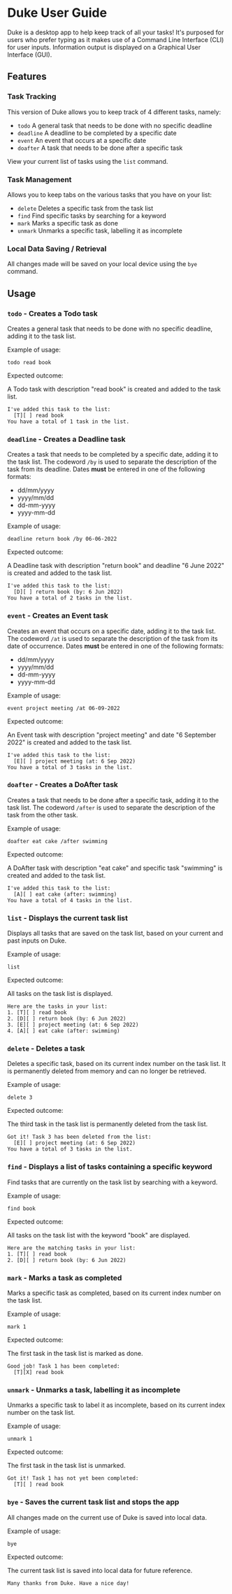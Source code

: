 # Duke User Guide

Duke is a desktop app to help keep track of all your tasks! It's purposed for users who prefer typing 
as it makes use of a Command Line Interface (CLI) for user inputs. Information output is displayed on a Graphical User 
Interface (GUI).

## Features 

### Task Tracking

This version of Duke allows you to keep track of 4 different tasks, namely:
- `todo` A general task that needs to be done with no specific deadline
- `deadline` A deadline to be completed by a specific date
- `event` An event that occurs at a specific date
- `doafter` A task that needs to be done after a specific task

View your current list of tasks using the `list` command.

### Task Management

Allows you to keep tabs on the various tasks that you have on your list:
- `delete` Deletes a specific task from the task list
- `find` Find specific tasks by searching for a keyword
- `mark` Marks a specific task as done
- `unmark` Unmarks a specific task, labelling it as incomplete

### Local Data Saving / Retrieval

All changes made will be saved on your local device using the `bye` command.

## Usage

### `todo` - Creates a Todo task

Creates a general task that needs to be done with no specific deadline, adding it to the task list.

Example of usage: 

`todo read book`

Expected outcome:

A Todo task with description "read book" is created and added to the task list.

```
I've added this task to the list:
  [T][ ] read book
You have a total of 1 task in the list.
```

### `deadline` - Creates a Deadline task

Creates a task that needs to be completed by a specific date, adding it to the task list. The codeword `/by` is 
used to separate the description of the task from its deadline. Dates **must** be entered in one of the following 
formats:

- dd/mm/yyyy
- yyyy/mm/dd
- dd-mm-yyyy
- yyyy-mm-dd

Example of usage:

`deadline return book /by 06-06-2022`

Expected outcome:

A Deadline task with description "return book" and deadline "6 June 2022" is created and added to the task list.

```
I've added this task to the list:
  [D][ ] return book (by: 6 Jun 2022)
You have a total of 2 tasks in the list.
```

### `event` - Creates an Event task

Creates an event that occurs on a specific date, adding it to the task list. The codeword `/at` is
used to separate the description of the task from its date of occurrence. Dates **must** be entered in one of the 
following formats:

- dd/mm/yyyy
- yyyy/mm/dd
- dd-mm-yyyy
- yyyy-mm-dd

Example of usage:

`event project meeting /at 06-09-2022`

Expected outcome:

An Event task with description "project meeting" and date "6 September 2022" is created and added to the task list.

```
I've added this task to the list:
  [E][ ] project meeting (at: 6 Sep 2022)
You have a total of 3 tasks in the list.
```

### `doafter` - Creates a DoAfter task

Creates a task that needs to be done after a specific task, adding it to the task list. The codeword `/after` is
used to separate the description of the task from the other task.

Example of usage:

`doafter eat cake /after swimming`

Expected outcome:

A DoAfter task with description "eat cake" and specific task "swimming" is created and added to the task list.

```
I've added this task to the list:
  [A][ ] eat cake (after: swimming)
You have a total of 4 tasks in the list.
```

### `list` - Displays the current task list

Displays all tasks that are saved on the task list, based on your current and past inputs on Duke.

Example of usage:

`list`

Expected outcome:

All tasks on the task list is displayed.

```
Here are the tasks in your list:
1. [T][ ] read book
2. [D][ ] return book (by: 6 Jun 2022)
3. [E][ ] project meeting (at: 6 Sep 2022)
4. [A][ ] eat cake (after: swimming)
```

### `delete` - Deletes a task

Deletes a specific task, based on its current index number on the task list. It is permanently deleted from memory and 
can no longer be retrieved.

Example of usage:

`delete 3`

Expected outcome:

The third task in the task list is permanently deleted from the task list.

```
Got it! Task 3 has been deleted from the list:
  [E][ ] project meeting (at: 6 Sep 2022)
You have a total of 3 tasks in the list.
```

### `find` - Displays a list of tasks containing a specific keyword

Find tasks that are currently on the task list by searching with a keyword.

Example of usage:

`find book`

Expected outcome:

All tasks on the task list with the keyword "book" are displayed.

```
Here are the matching tasks in your list:
1. [T][ ] read book
2. [D][ ] return book (by: 6 Jun 2022)
```

### `mark` - Marks a task as completed

Marks a specific task as completed, based on its current index number on the task list.

Example of usage:

`mark 1`

Expected outcome:

The first task in the task list is marked as done.

```
Good job! Task 1 has been completed:
  [T][X] read book
```

### `unmark` - Unmarks a task, labelling it as incomplete

Unmarks a specific task to label it as incomplete, based on its current index number on the task list.

Example of usage:

`unmark 1`

Expected outcome:

The first task in the task list is unmarked.

```
Got it! Task 1 has not yet been completed:
  [T][ ] read book
```

### `bye` - Saves the current task list and stops the app

All changes made on the current use of Duke is saved into local data.

Example of usage:

`bye`

Expected outcome:

The current task list is saved into local data for future reference.

```
Many thanks from Duke. Have a nice day!
```
